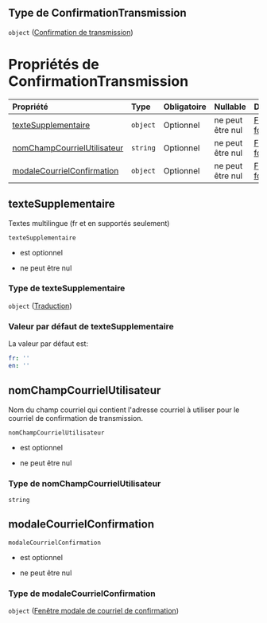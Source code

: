 ## Type de ConfirmationTransmission

`object` ([Confirmation de transmission](frw-form-definitions-confirmation-de-transmission.md))

# Propriétés de ConfirmationTransmission

| Propriété                                                   | Type     | Obligatoire | Nullable         | Défini par                                                                                                                                                                                                    |
| :---------------------------------------------------------- | :------- | :---------- | :--------------- | :------------------------------------------------------------------------------------------------------------------------------------------------------------------------------------------------------------ |
| [texteSupplementaire](#textesupplementaire)                 | `object` | Optionnel   | ne peut être nul | [Fichier formulaire](frw-form-definitions-traduction.md "schemas/form#/definitions/ConfirmationTransmission/properties/texteSupplementaire")                                                                  |
| [nomChampCourrielUtilisateur](#nomchampcourrielutilisateur) | `string` | Optionnel   | ne peut être nul | [Fichier formulaire](frw-form-definitions-confirmation-de-transmission-properties-nomchampcourrielutilisateur.md "schemas/form#/definitions/ConfirmationTransmission/properties/nomChampCourrielUtilisateur") |
| [modaleCourrielConfirmation](#modalecourrielconfirmation)   | `object` | Optionnel   | ne peut être nul | [Fichier formulaire](frw-form-definitions-fenêtre-modale-de-courriel-de-confirmation.md "schemas/form#/definitions/ConfirmationTransmission/properties/modaleCourrielConfirmation")                           |

## texteSupplementaire

Textes multilingue (fr et en supportés seulement)

`texteSupplementaire`

*   est optionnel

*   ne peut être nul

### Type de texteSupplementaire

`object` ([Traduction](frw-form-definitions-traduction.md))

### Valeur par défaut de texteSupplementaire

La valeur par défaut est:

```yaml
fr: ''
en: ''

```

## nomChampCourrielUtilisateur

Nom du champ courriel qui contient l'adresse courriel à utiliser pour le courriel de confirmation de transmission.

`nomChampCourrielUtilisateur`

*   est optionnel

*   ne peut être nul

### Type de nomChampCourrielUtilisateur

`string`

## modaleCourrielConfirmation



`modaleCourrielConfirmation`

*   est optionnel

*   ne peut être nul

### Type de modaleCourrielConfirmation

`object` ([Fenêtre modale de courriel de confirmation](frw-form-definitions-fenêtre-modale-de-courriel-de-confirmation.md))
